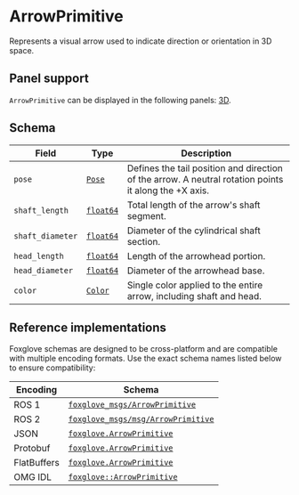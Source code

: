 # ArrowPrimitive

Represents a visual arrow used to indicate direction or orientation in 3D space.

## Panel support

`ArrowPrimitive` can be displayed in the following panels: [3D](../panels/3d-panel.md).

## Schema

| Field            | Type                                     | Description                                                                                           |
| ---------------- | ---------------------------------------- | ----------------------------------------------------------------------------------------------------- |
| `pose`           | [`Pose`](./pose.md)                      | Defines the tail position and direction of the arrow. A neutral rotation points it along the +X axis. |
| `shaft_length`   | [`float64`](./built-in-types.md#float64) | Total length of the arrow's shaft segment.                                                            |
| `shaft_diameter` | [`float64`](./built-in-types.md#float64) | Diameter of the cylindrical shaft section.                                                            |
| `head_length`    | [`float64`](./built-in-types.md#float64) | Length of the arrowhead portion.                                                                      |
| `head_diameter`  | [`float64`](./built-in-types.md#float64) | Diameter of the arrowhead base.                                                                       |
| `color`          | [`Color`](./color.md)                    | Single color applied to the entire arrow, including shaft and head.                                   |

## Reference implementations

Foxglove schemas are designed to be cross-platform and are compatible with multiple encoding formats. Use the exact schema names listed below to ensure compatibility:

| Encoding    | Schema                                                                                                                      |
| ----------- | --------------------------------------------------------------------------------------------------------------------------- |
| ROS 1       | [`foxglove_msgs/ArrowPrimitive`](https://github.com/foxglove/foxglove-sdk/blob/main/schemas/ros1/ArrowPrimitive.msg)        |
| ROS 2       | [`foxglove_msgs/msg/ArrowPrimitive`](https://github.com/foxglove/foxglove-sdk/blob/main/schemas/ros2/ArrowPrimitive.msg)    |
| JSON        | [`foxglove.ArrowPrimitive`](https://github.com/foxglove/foxglove-sdk/blob/main/schemas/jsonschema/ArrowPrimitive.json)      |
| Protobuf    | [`foxglove.ArrowPrimitive`](https://github.com/foxglove/foxglove-sdk/blob/main/schemas/proto/foxglove/ArrowPrimitive.proto) |
| FlatBuffers | [`foxglove.ArrowPrimitive`](https://github.com/foxglove/foxglove-sdk/blob/main/schemas/flatbuffer/ArrowPrimitive.fbs)       |
| OMG IDL     | [`foxglove::ArrowPrimitive`](https://github.com/foxglove/foxglove-sdk/blob/main/schemas/omgidl/foxglove/ArrowPrimitive.idl) |
